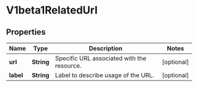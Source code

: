 # V1beta1RelatedUrl

## Properties
Name | Type | Description | Notes
------------ | ------------- | ------------- | -------------
**url** | **String** | Specific URL associated with the resource. |  [optional]
**label** | **String** | Label to describe usage of the URL. |  [optional]
